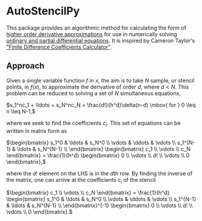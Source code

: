 # AutoStencilPy

This package provides an algorithmic method for calculating the form of [higher order derivative approximations](https://en.wikipedia.org/wiki/Finite_difference#Higher-order_differences) for use in numerically solving [ordinary and partial differential equations](https://en.wikipedia.org/wiki/Finite_difference). It is inspired by Cameron Taylor's ["Finite Difference Coefficients Calculator"](http://web.media.mit.edu/~crtaylor/calculator.html).

## Approach

Given a single variable function $`f`$ in $`x`$, the aim is to take $`N`$ sample, or stencil points, in $`f(x)`$, to approximate the derivative of order $`d`$, where $`d < N`$. This problem can be reduced to solving a set of $`N`$ simultaneous equations,


$`s_1^nc_1 + \ldots + s_N^nc_N = \frac{d!}{h^d}\delta(n-d) \mbox{ for } 0 \leq n \leq N-1,`$

where we seek to find the coefficients $`c_i`$. This set of equations can be written in matrix form as

$`\begin{bmatrix}
    s_1^0 &  \ldots & s_N^0 \\
    \vdots &  \ddots & \vdots \\
    s_1^{N-1} &   \ldots & s_N^{N-1} \\
\end{bmatrix}
\begin{bmatrix}
		c_1 \\ \vdots \\ c_N
\end{bmatrix}
		=
		\frac{1}{h^d}
\begin{bmatrix}
		0 \\ \vdots \\ d! \\ \vdots \\ 0
\end{bmatrix},`$

where the $`d!`$ element on the LHS is in the $`d`$th row. By finding the inverse of the matrix, one can arrive at the coefficients $`c_i`$ of the stencil

$`\begin{bmatrix}
		c_1 \\ \vdots \\ c_N
\end{bmatrix}
		=
		\frac{1}{h^d}
\begin{bmatrix}
		s_1^0 &  \ldots & s_N^0 \\
		\vdots &  \ddots & \vdots \\
		s_1^{N-1} &   \ldots & s_N^{N-1} \\
\end{bmatrix}^{-1}
\begin{bmatrix}
		0 \\ \vdots \\ d! \\ \vdots \\ 0
\end{bmatrix}.`$
